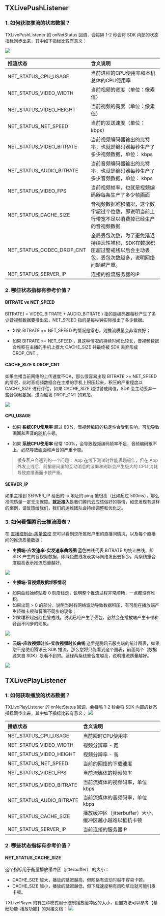 ## TXLivePushListener

### 1. 如何获取推流的状态数据？
TXLivePushListener 的 onNetStatus 回调，会每隔 1-2 秒会将 SDK 内部的状态指标同步出来，其中如下指标比较有意义：

![](//mc.qcloudimg.com/static/img/07810dd6565d371a37892227bd174714/image.png)

|  推流状态                 |  含义说明                  |   
| :------------------------  |  :------------------------ | 
| NET_STATUS_CPU_USAGE     |当前进程的CPU使用率和本机总体的CPU使用率|
| NET_STATUS_VIDEO_WIDTH  |当前视频的宽度（单位：像素值）    |
| NET_STATUS_VIDEO_HEIGHT|当前视频的高度（单位：像素值）    |
|	NET_STATUS_NET_SPEED     | 当前的发送速度（单位：kbps）|
|	NET_STATUS_VIDEO_BITRATE | 当前视频编码器输出的比特率，也就是编码器每秒生产了多少视频数据，单位： kbps|
|	NET_STATUS_AUDIO_BITRATE | 当前音频编码器输出的比特率，也就是编码器每秒生产了多少音频数据，单位： kbps|
|	NET_STATUS_VIDEO_FPS     | 当前视频帧率，也就是视频编码器每条生产了多少帧画面|
|	NET_STATUS_CACHE_SIZE    | 音视频数据堆积情况，这个数字超过个位数，即说明当前上行带宽不足以消费掉已经生产的音视频数据|
|	NET_STATUS_CODEC_DROP_CNT  |全局丢包次数，为了避免延迟持续恶性堆积，SDK在数据积压超过警戒线以后会主动丢包，丢包次数越多，说明网络问题越严重。|
| NET_STATUS_SERVER_IP     | 连接的推流服务器的IP |

### 2. 哪些状态指标有参考价值？

#### BITRATE vs NET_SPEED 
BITRATE( = VIDEO_BITRATE + AUDIO_BITRATE ) 指的是编码器每秒产生了多少音视频数据要推出去，NET_SPEED 指的是每秒钟实际推出了多少数据。

- 如果 BITRATE == NET_SPEED 的情况是常态，则推流质量会非常良好；

- 如果 BITRATE >= NET_SPEED ，且这种情况的持续时间比较长，音视频数据会堆积在主播的手机上撑大 CACHE_SIZE 并最终被 SDK 丢弃形成 DROP_CNT 。

#### CACHE_SIZE & DROP_CNT
如果主播当前网络的上传速度不OK，那么很容易出现 BITRATE >= NET_SPEED 的情况，此时音视频数据会在主播的手机上积压起来，积压的严重程度以 CACHE_SIZE 进行评估，如果 CACHE_SIZE 超过警戒阈值，SDK 会主动丢弃一些音视频数据，进而触发 DROP_CNT 的累加。

![](//mc.qcloudimg.com/static/img/3c10b3a268b4807a184b767b1cc4363c/image.png)

#### CPU_USAGE
- 如果 **系统CPU使用率** 超过 80%，音视频编码的稳定性会受到影响，可能导致画面和声音的随机卡顿。

- 如果 **系统CPU使用率** 经常 100%，会导致视频编码帧率不足，音频编码跟不上，必然导致画面和声音的严重卡顿。

> 很多客户会遇到的一个问题： App 在线下测试时性能表现极佳，但在 App 外发上线后，前排房间里的互动消息的滚屏和刷新会产生极大的 CPU 消耗导致直播画面卡顿严重。

#### SERVER_IP
如果主播到 SERVER_IP 给出的 ip 地址的 ping 值很高（比如超过 500ms），那么推流质量一定无法保障。**就近接入**是我们腾讯云应该做好的事情，如您发现有这样的案例，请反馈给我们，我们的运维团队会持续调整和优化之。

### 3. 如何看懂腾讯云推流图表？
在 [直播控制台-质量监控](https://console.qcloud.com/live/livesdk) 您可以看到您所属账户里的直播间情况，以及每个直播间的推流质量数据：

- **主播端-应发速率-实发速率曲线图**
蓝色曲线代表 BITRATE 的统计曲线，即 SDK 产生的音视频数据，即绿色曲线发表实际网络发出去多少。两条线重合度越高表示推流质量越好。

![](//mc.qcloudimg.com/static/img/53773c13d29d39063a1fbd2ff228ab6a/image.png)

- **主播端-音视频数据堆积情况**
 + 如果曲线始终贴着 0 刻度线走，说明整个推流过程非常顺畅，一点都没有堆积。
 + 如果出现 > 0 的部分，说明当时有网络波动导致数据积压，有可能在播放端产生轻微卡顿和音画不同步的现象；
 + 如果堆积超出红色警戒线，说明已经产生了丢包，必然会在播放端产生卡顿和音画不同步的现象。
 
![](//mc.qcloudimg.com/static/img/665a7ae6063594d3e85c62b2eda4c1d1/image.png)

- **云端-应收视频时长-实收视频时长曲线**
这里是腾讯云服务端的统计图表，如果您不是使用腾讯云 SDK 推流，那么您将只能看到这个图表，前面两个（数据源来自 SDK）是看不到的。蓝绿两条线重合度越高，说明推流质量越好。

![](//mc.qcloudimg.com/static/img/c07d5faa3df10ad774801aa3c79cc8a5/image.png)

## TXLivePlayListener

### 1. 如何获取播放的状态数据？
TXLivePlayListener 的 onNetStatus 回调，会每隔 1-2 秒会将 SDK 内部的状态指标同步出来，其中如下指标比较有意义：
![](//mc.qcloudimg.com/static/img/bc00f0c279a67282de0cc3ce69988e7c/image.png)

|  播放状态                 |  含义说明                  |   
| :------------------------  |  :------------------------ | 
| NET_STATUS_CPU_USAGE     | 当前瞬时CPU使用率 | 
| NET_STATUS_VIDEO_WIDTH  | 视频分辨率 - 宽 |
| NET_STATUS_VIDEO_HEIGHT| 视频分辨率 - 高 |
|	NET_STATUS_NET_SPEED     | 当前的网络的下载速度 |
|	NET_STATUS_VIDEO_FPS     | 当前流媒体的视频帧率    |
|	NET_STATUS_VIDEO_BITRATE | 当前流媒体的视频码率，单位 kbps|
|	NET_STATUS_AUDIO_BITRATE | 当前流媒体的音频码率，单位 kbps|
|	NET_STATUS_CACHE_SIZE    | 播放缓冲区（jitterbuffer）大小，缓冲区越小越难以抵抗卡顿|
| NET_STATUS_SERVER_IP | 当前连接的服务器IP | 

### 2. 哪些状态指标有参考价值？
#### NET_STATUS_CACHE_SIZE
这个指标用于衡量播放缓冲区（jitterbuffer） 的大小：
- CACHE_SIZE 越大，播放的延迟越高，但网络有波动时越不容易卡顿。
- CACHE_SIZE 越小，播放的延迟越低，但下载速度稍有风吹草动就可能引发卡顿。

TXLivePlayer 的有三种模式用于控制播放缓冲区的大小，设置方法可以参考【基础功能-播放功能】的对接文档：
![](//mc.qcloudimg.com/static/img/1d5a860ff74f9d026a36c04dd8bb27ef/image.jpg)
